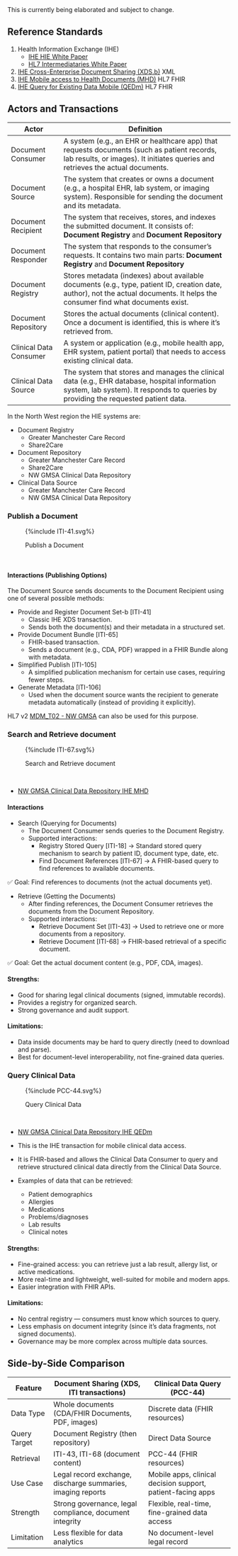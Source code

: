 <div class="alert alert-danger" role="alert">
This is currently being elaborated and subject to change.
</div>

## Reference Standards

1. Health Information Exchange (IHE)
   - [IHE HIE White Paper](https://profiles.ihe.net/ITI/HIE-Whitepaper/)
   - [HL7 Intermediataries White Paper](https://confluence.hl7.org/spaces/FHIR/pages/144967060/Intermediaries+White+Paper)
2. [IHE Cross-Enterprise Document Sharing (XDS.b)](https://profiles.ihe.net/ITI/TF/Volume1/ch-10.html) XML
3. [IHE Mobile access to Health Documents (MHD)](https://profiles.ihe.net/ITI/MHD/index.html) HL7 FHIR
4. [IHE Query for Existing Data Mobile (QEDm)](https://profiles.ihe.net/PCC/QEDm/index.html) HL7 FHIR

## Actors and Transactions

| Actor                  | Definition                                                                                                                                                                          |
|------------------------|-------------------------------------------------------------------------------------------------------------------------------------------------------------------------------------|
| Document Consumer      | A system (e.g., an EHR or healthcare app) that requests documents (such as patient records, lab results, or images). It initiates queries and retrieves the actual documents.       |
| Document Source        | The system that creates or owns a document (e.g., a hospital EHR, lab system, or imaging system). Responsible for sending the document and its metadata.                            |
| Document Recipient     | The system that receives, stores, and indexes the submitted document. It consists of: **Document Registry** and **Document Repository**                                             |                                                                                          |
| Document Responder     | The system that responds to the consumer’s requests. It contains two main parts: **Document Registry** and **Document Repository**                                                  |
| Document Registry      | Stores metadata (indexes) about available documents (e.g., type, patient ID, creation date, author), not the actual documents. It helps the consumer find what documents exist.     |
| Document Repository    | Stores the actual documents (clinical content). Once a document is identified, this is where it’s retrieved from.                                                                   | 
| Clinical Data Consumer | A system or application (e.g., mobile health app, EHR system, patient portal) that needs to access existing clinical data.                                                          |
| Clinical Data Source   | The system that stores and manages the clinical data (e.g., EHR database, hospital information system, lab system). It responds to queries by providing the requested patient data. |  

In the North West region the HIE systems are:

- Document Registry
    - Greater Manchester Care Record
    - Share2Care
- Document Repository
    - Greater Manchester Care Record
    - Share2Care
    - NW GMSA Clinical Data Repository
- Clinical Data Source
    - Greater Manchester Care Record
    - NW GMSA Clinical Data Repository

### Publish a Document

<figure>
{%include ITI-41.svg%}
<p id="fX.X.X.X-X" class="figureTitle">Publish a Document</p>
</figure>
<br clear="all">

#### Interactions (Publishing Options)

The Document Source sends documents to the Document Recipient using one of several possible methods:

- Provide and Register Document Set-b [ITI-41]
  - Classic IHE XDS transaction.
  - Sends both the document(s) and their metadata in a structured set.
- Provide Document Bundle [ITI-65]
  - FHIR-based transaction.
  - Sends a document (e.g., CDA, PDF) wrapped in a FHIR Bundle along with metadata.
- Simplified Publish [ITI-105]
  - A simplified publication mechanism for certain use cases, requiring fewer steps.
- Generate Metadata [ITI-106]
  - Used when the document source wants the recipient to generate metadata automatically (instead of providing it explicitly).

HL7 v2 [MDM_T02 - NW GMSA](mdm_t02-original-document-notification-and-content) can also be used for this purpose.

### Search and Retrieve document

<figure>
{%include ITI-67.svg%}
<p id="fX.X.X.X-X" class="figureTitle">Search and Retrieve document</p>
</figure>
<br clear="all">

- [NW GMSA Clinical Data Repository IHE MHD](MHD.html)

#### Interactions

- Search (Querying for Documents)
  - The Document Consumer sends queries to the Document Registry.
  - Supported interactions:
    - Registry Stored Query [ITI-18] → Standard stored query mechanism to search by patient ID, document type, date, etc.
    - Find Document References [ITI-67] → A FHIR-based query to find references to available documents.

✅ Goal: Find references to documents (not the actual documents yet).

- Retrieve (Getting the Documents)
  - After finding references, the Document Consumer retrieves the documents from the Document Repository.
  - Supported interactions:
    - Retrieve Document Set [ITI-43] → Used to retrieve one or more documents from a repository.
    - Retrieve Document [ITI-68] → FHIR-based retrieval of a specific document.

✅ Goal: Get the actual document content (e.g., PDF, CDA, images).   

#### Strengths:

- Good for sharing legal clinical documents (signed, immutable records).
- Provides a registry for organized search.
- Strong governance and audit support.

#### Limitations:

- Data inside documents may be hard to query directly (need to download and parse).
- Best for document-level interoperability, not fine-grained data queries.

### Query Clinical Data 

<figure>
{%include PCC-44.svg%}
<p id="fX.X.X.X-X" class="figureTitle">Query Clinical Data</p>
</figure>
<br clear="all">

- [NW GMSA Clinical Data Repository IHE QEDm](QEDm.html)

- This is the IHE transaction for mobile clinical data access.
- It is FHIR-based and allows the Clinical Data Consumer to query and retrieve structured clinical data directly from the Clinical Data Source.
- Examples of data that can be retrieved:
  - Patient demographics
  - Allergies
  - Medications
  - Problems/diagnoses
  - Lab results
  - Clinical notes

#### Strengths:

- Fine-grained access: you can retrieve just a lab result, allergy list, or active medications.
- More real-time and lightweight, well-suited for mobile and modern apps.
- Easier integration with FHIR APIs.

#### Limitations:

- No central registry — consumers must know which sources to query.
- Less emphasis on document integrity (since it’s data fragments, not signed documents).
- Governance may be more complex across multiple data sources.

## Side-by-Side Comparison

| Feature	      | Document Sharing (XDS, ITI transactions)	                    | Clinical Data Query (PCC-44)                                |
|---------------|--------------------------------------------------------------|-------------------------------------------------------------|
| Data Type     | 	Whole documents (CDA/FHIR Documents, PDF, images)	          | Discrete data (FHIR resources)                              |
| Query Target	 | Document Registry (then repository)	                         | Direct Data Source                                          |
| Retrieval     | ITI-43, ITI-68 (document content)                            | 	PCC-44 (FHIR resources)                                    |
| Use Case	     | Legal record exchange, discharge summaries, imaging reports	 | Mobile apps, clinical decision support, patient-facing apps |
| Strength	     | Strong governance, legal compliance, document integrity      | 	Flexible, real-time, fine-grained data access              |
| Limitation    | 	Less flexible for data analytics                            | 	No document-level legal record                             |
